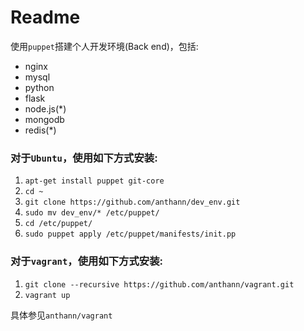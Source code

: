 # Readme

使用`puppet`搭建个人开发环境(Back end)，包括:  

* nginx  
* mysql  
* python  
* flask  
* node.js(*)   
* mongodb  
* redis(*)   

### 对于`Ubuntu`，使用如下方式安装:  

1. `apt-get install puppet git-core`  
2. `cd ~`  
3. `git clone https://github.com/anthann/dev_env.git`  
4. `sudo mv dev_env/* /etc/puppet/`  
5. `cd /etc/puppet/`  
6. `sudo puppet apply /etc/puppet/manifests/init.pp`    

### 对于`vagrant`，使用如下方式安装:  

1. `git clone --recursive https://github.com/anthann/vagrant.git`
2. `vagrant up`

具体参见`anthann/vagrant`
